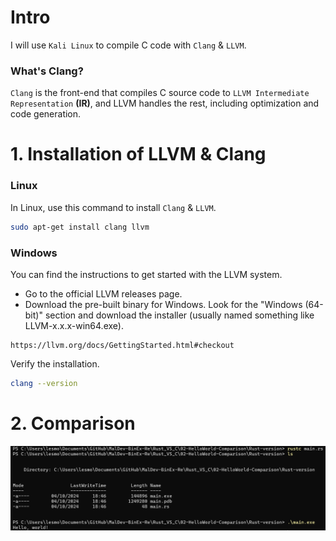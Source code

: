 # Intro
I will use `Kali Linux` to compile C code with `Clang` & `LLVM`. <br>

### What's Clang?
`Clang` is the front-end that compiles C source code to `LLVM Intermediate Representation` **(IR)**, and LLVM handles the rest, including optimization and code generation.

# 1. Installation of LLVM & Clang
### Linux
In Linux, use this command to install `Clang` & `LLVM`. <br>
```bash
sudo apt-get install clang llvm
```

### Windows
You can find the instructions to get started with the LLVM system. <br>
- Go to the official LLVM releases page.
- Download the pre-built binary for Windows. Look for the "Windows (64-bit)" section and download the installer (usually named something like LLVM-x.x.x-win64.exe).

```
https://llvm.org/docs/GettingStarted.html#checkout
```

Verify the installation. <br>
```bash
clang --version
```

# 2. Comparison

![Rust hello_world.exe](./screenshots/01.png)
